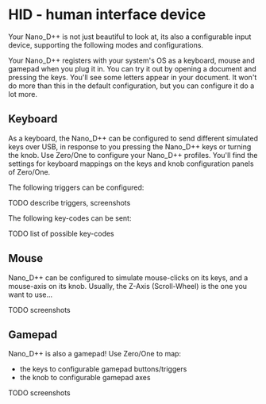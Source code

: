 
# HID - human interface device

Your Nano_D++ is not just beautiful to look at, its also a configurable input device, supporting the following modes and configurations.

Your Nano_D++ registers with your system's OS as a keyboard, mouse and gamepad when you plug it in. You can try it out by opening a document and pressing the keys. You'll see some letters appear in your document. It won't do more than this in the default configuration, but you can configure it do a lot more.

## Keyboard

As a keyboard, the Nano_D++ can be configured to send different simulated keys over USB, in response to you pressing the Nano_D++ keys or turning the knob. Use Zero/One to configure your Nano_D++ profiles. You'll find the settings for keyboard mappings on the keys and knob configuration panels of Zero/One.

The following triggers can be configured:

TODO describe triggers, screenshots


The following key-codes can be sent:

TODO list of possible key-codes


## Mouse

Nano_D++ can be configured to simulate mouse-clicks on its keys, and a mouse-axis on its knob. Usually, the Z-Axis (Scroll-Wheel) is the one you want to use...

TODO screenshots


## Gamepad

Nano_D++ is also a gamepad! Use Zero/One to map:

- the keys to configurable gamepad buttons/triggers
- the knob to configurable gamepad axes

TODO screenshots







